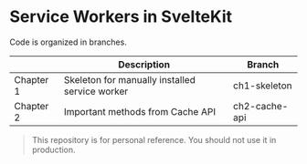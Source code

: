# Service Workers in SvelteKit

Code is organized in branches.

|           	| Description                                    	| Branch       	|
|-----------	|------------------------------------------------	|--------------	|
| Chapter 1 	| Skeleton for manually installed service worker 	| ch1-skeleton 	|
| Chapter 2 	| Important methods from Cache API	                | ch2-cache-api|


> This repository is for personal reference. You should not use it in production.
